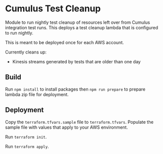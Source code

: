 # Cumulus Test Cleanup

Module to run nightly test cleanup of resources left over from Cumulus integration test runs. This deploys a test cleanup lambda that is configured to run nightly.

This is meant to be deployed once for each AWS account.

Currently cleans up:
- Kinesis streams generated by tests that are older than one day

## Build

Run `npm install` to install packages then `npm run prepare` to prepare lambda zip file for deployment.

## Deployment

Copy the `terraform.tfvars.sample` file to `terraform.tfvars`. Populate the sample file with values that apply to your AWS environment.

Run `terraform init`.

Run `terraform apply`.